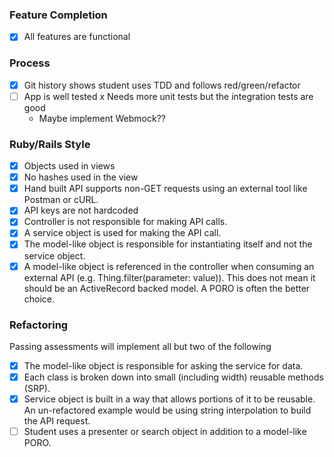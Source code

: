 ### Feature Completion

- [x] All features are functional

### Process

- [x] Git history shows student uses TDD and follows red/green/refactor
- [ ] App is well tested
  x Needs more unit tests but the integration tests are good
  * Maybe implement Webmock??

### Ruby/Rails Style

- [x] Objects used in views
- [x] No hashes used in the view
- [x] Hand built API supports non-GET requests using an external tool like Postman or cURL.
- [x] API keys are not hardcoded
- [x] Controller is not responsible for making API calls.
- [x] A service object is used for making the API call.
- [x] The model-like object is responsible for instantiating itself and not the service object.
- [x] A model-like object is referenced in the controller when consuming an external API (e.g. Thing.filter(parameter: value)). This does not mean it should be an ActiveRecord backed model. A PORO is often the better choice.

### Refactoring

Passing assessments will implement all but two of the following

- [x] The model-like object is responsible for asking the service for data.
- [x] Each class is broken down into small (including width) reusable methods (SRP).
- [x] Service object is built in a way that allows portions of it to be reusable. An un-refactored example would be using string interpolation to build the API request.
- [ ] Student uses a presenter or search object in addition to a model-like PORO.
